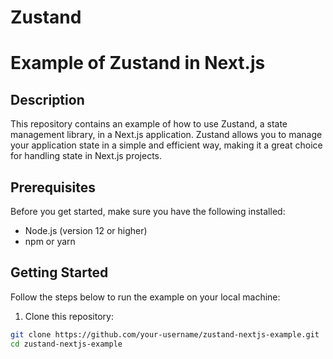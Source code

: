 # Zustand
# Example of Zustand in Next.js

## Description

This repository contains an example of how to use Zustand, a state management library, in a Next.js application. Zustand allows you to manage your application state in a simple and efficient way, making it a great choice for handling state in Next.js projects.

## Prerequisites

Before you get started, make sure you have the following installed:

- Node.js (version 12 or higher)
- npm or yarn

## Getting Started

Follow the steps below to run the example on your local machine:

1. Clone this repository:

```bash
git clone https://github.com/your-username/zustand-nextjs-example.git
cd zustand-nextjs-example
